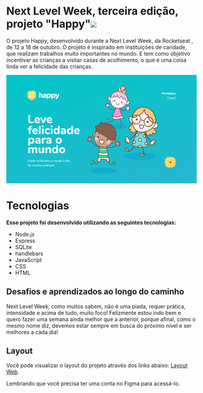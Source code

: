 <h1 text-aling="center">Next Level Week, terceira edição, projeto "Happy"<img src="./public/images/logo.svg"></h1>
<p>O projeto Happy, desenvolvido durante a Next Level Week, da Rocketseat , de 12 a 18 de outubro.
O projeto é inspirado em instituições de caridade, que realizam trabalhos muito importantes no mundo. E tem como objetivo incentivar as crianças a visitar casas de acolhimento, o que é uma coisa linda ver a felicidade das crianças.</p>
<img src="./public/images/happy.png">

<h1> Tecnologias</h1>
<strong>Esse projeto foi desenvolvido utilizando as seguintes tecnologias:</strong>
<ul>
 <li>Node.js</li>
<li>Express</li>
<li>SQLite</li>
<li>handlebars</li>
<li>JavaScript</li>
<li>CSS</li>
<li>HTML</li>
</ul>


<h2>Desafios e aprendizados ao longo do caminho</h2>
<p>Next Level Week, como muitos sabem, não é uma piada, requer prática, intensidade e acima de tudo, muito foco!
Felizmente estou indo bem e quero fazer uma semana ainda melhor que a anterior, porque afinal, como o mesmo nome diz, devemos estar sempre em busca do próximo nível e ser melhores a cada dia!</p>


<h2>Layout</h2>
Você pode visualizar o layout do projeto através dos links abaixo:
<a href="https://www.figma.com/file/mDEbnoojksG4w8sOxmudh3/Happy-Web ">Layout Web</a>.
<p>Lembrando que você precisa ter uma conta no Figma para acessá-lo.</P>



